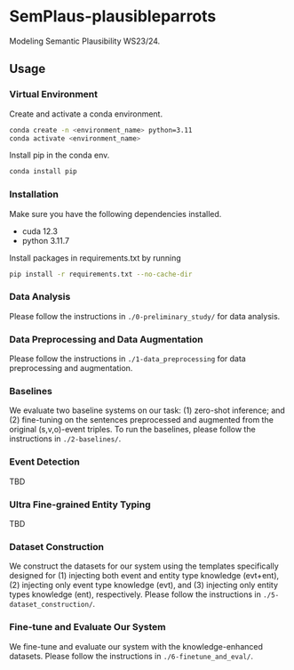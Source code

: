 # SemPlaus-plausibleparrots
Modeling Semantic Plausibility WS23/24.

## Usage

### Virtual Environment
Create and activate a conda environment.
```bash
conda create -n <environment_name> python=3.11
conda activate <environment_name>
```

Install pip in the conda env.
```bash
conda install pip
```

### Installation
Make sure you have the following dependencies installed.
- cuda 12.3
- python 3.11.7

Install packages in requirements.txt by running
  ```bash
  pip install -r requirements.txt --no-cache-dir
  ```
    
### Data Analysis
Please follow the instructions in `./0-preliminary_study/` for data analysis.

### Data Preprocessing and Data Augmentation
Please follow the instructions in `./1-data_preprocessing` for data preprocessing and augmentation.

### Baselines
We evaluate two baseline systems on our task: (1) zero-shot inference; and (2) fine-tuning on the sentences preprocessed and augmented from the original (s,v,o)-event triples.
To run the baselines, please follow the instructions in `./2-baselines/`.

### Event Detection
TBD

### Ultra Fine-grained Entity Typing
TBD

### Dataset Construction
We construct the datasets for our system using the templates specifically designed for (1) injecting both event and entity type knowledge (evt+ent), (2) injecting only event type knowledge (evt), and (3) injecting only entity types knowledge (ent), respectively. Please follow the instructions in `./5-dataset_construction/`.

### Fine-tune and Evaluate Our System
We fine-tune and evaluate our system with the knowledge-enhanced datasets.
Please follow the instructions in `./6-finetune_and_eval/`.
